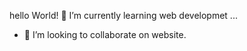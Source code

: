 hello World!
🌱 I’m currently learning web developmet ...
- 💞️ I’m looking to collaborate on website.
